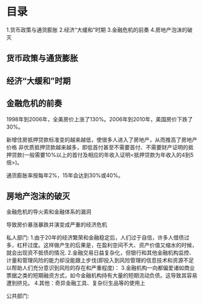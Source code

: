 # 目录
1.货币政策与通货膨胀
2.经济“大缓和”时期
3.金融危机的前奏
4.房地产泡沫的破灭

## 货币政策与通货膨胀
## 经济“大缓和”时期
## 金融危机的前奏
1998年到2006年，全美房价上涨了130%。2006年到2010年，美国房价下跌了30%。

新增住房抵押贷款标准变的越来越低，使很多人进入了房地产，从而推高了房地产价格
非优质抵押贷款越来越多，即低首付甚至不需要首付、不需要财产证明的抵押贷款(一般需要10%以上的首付及相应的年收入证明<抵押贷款为年收入的4到5倍>)。

通货膨胀率按每年2%，15年会达到30%或40%。

## 房地产泡沫的破灭

金融危机的导火索和金融体系的漏洞

导致房价暴涨暴跌并演变成严重的经济危机

私人部门:
1.由于20年的经济繁荣和金融稳定后，人们过于自信，许多人借债过多，杠杆过度。这样做产生的后果是，在盈利空间不大、资产价值又缩水的时候，就会出现资不抵债的情况.
2.金融交易日益复杂化，但银行和其他金融机构监控、计量和管理风险的能力却没能跟上步伐(即投入到风险管理的信息技术和资源不足以帮助人们充分意识到风险的存在和严重程度)：
3.金融机构一向都偏爱诸如商业票据之类的短期融资方式，如今金融机构持有大量的短期流动负债。这导致其容易遭到挤兑。
4.其他：奇异金融工具、复杂衍生品等的使用上

公共部门: